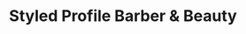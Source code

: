 ---
title: "Styled Profile Barber & Beauty"
url: /wickliffe/styled-profile-barber-and-beauty/
shop: hairdresser
---